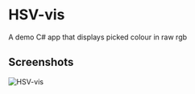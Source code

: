 # HSV-vis
A demo C# app that displays picked colour in raw rgb

## Screenshots
![HSV-vis](https://user-images.githubusercontent.com/55022497/93217308-2f92d480-f769-11ea-8305-8c56be587569.png)
